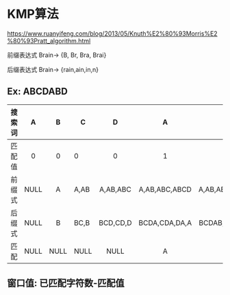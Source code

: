 # KMP算法

https://www.ruanyifeng.com/blog/2013/05/Knuth%E2%80%93Morris%E2%80%93Pratt_algorithm.html



前缀表达式 Brain-> {B, Br, Bra, Brai}

后缀表达式 Brain-> {rain,ain,in,n}



## Ex: ABCDABD

| 搜索词 |  A   |  B   | C    |    D     |       A       |          B          |              D               |
| :----- | :--: | :--: | ---- | :------: | :-----------: | :-----------------: | :--------------------------: |
| 匹配值 |  0   |  0   | 0    |    0     |       1       |          2          |              0               |
| 前缀式 | NULL |  A   | A,AB | A,AB,ABC | A,AB,ABC,ABCD | A,AB,ABC,ABCD,ABCDA | A,AB,ABC,ABCD, ABCDA, ABCDAB |
| 后缀式 | NULL |  B   | BC,B | BCD,CD,D | BCDA,CDA,DA,A | BCDAB,CDAB,DAB,AB,A | BCDABD, CDABD,DABD, ABD,AD,D |
| 匹配   | NULL | NULL | NULL |   NULL   |       A       |        A,AB         |             NULL             |



## 窗口值: 已匹配字符数-匹配值


